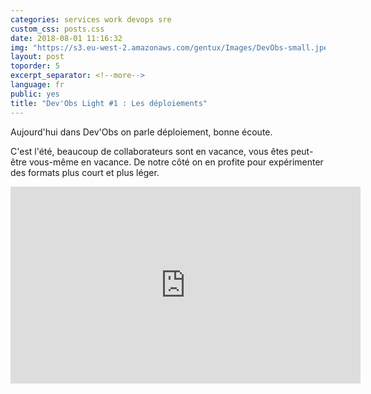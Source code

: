 ```yaml
---
categories: services work devops sre
custom_css: posts.css
date: 2018-08-01 11:16:32
img: "https://s3.eu-west-2.amazonaws.com/gentux/Images/DevObs-small.jpeg"
layout: post
toporder: 5
excerpt_separator: <!--more-->
language: fr
public: yes
title: "Dev'Obs Light #1 : Les déploiements"
---
```


Aujourd'hui dans Dev'Obs on parle déploiement, bonne écoute.

<!--more-->

C'est l'été, beaucoup de collaborateurs sont en vacance, vous êtes peut-être
vous-même en vacance. De notre côté on en profite pour expérimenter des formats
plus court et plus léger.

<iframe width="560" height="315" src="https://www.youtube.com/embed/FX2nUyNpWB0" frameborder="0" allow="autoplay; encrypted-media" allowfullscreen></iframe>
